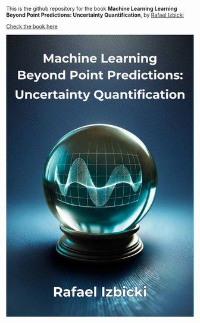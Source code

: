 This is the github repository for the book **Machine Learning Learning Beyond Point Predictions: Uncertainty Quantification**, by [Rafael Izbicki](https://rafaelizbicki.com)  

[Check the book here](https://rafaelizbicki.com/uq4ml)

<a href="https://rafaelizbicki.com/uq4ml">
  <img src="cover.jpg" alt="Cover" style="height: 10%;">
</a>
